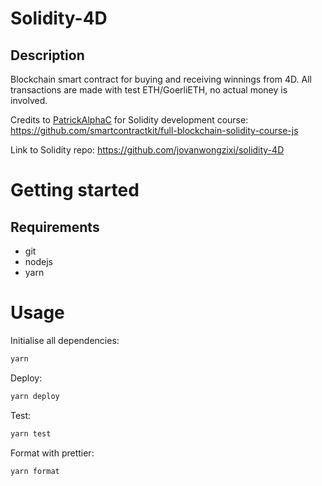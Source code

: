 # Solidity-4D

## Description
Blockchain smart contract for buying and receiving winnings from 4D. All transactions are made with test ETH/GoerliETH, no actual money is involved.

Credits to [PatrickAlphaC](https://github.com/PatrickAlphaC) for Solidity development course: https://github.com/smartcontractkit/full-blockchain-solidity-course-js

Link to Solidity repo: https://github.com/jovanwongzixi/solidity-4D
# Getting started
## Requirements
- git
- nodejs
- yarn

# Usage
Initialise all dependencies:
```bash
yarn
```
Deploy:
```bash
yarn deploy
```
Test:
```bash
yarn test
```
Format with prettier:
```bash
yarn format
```
